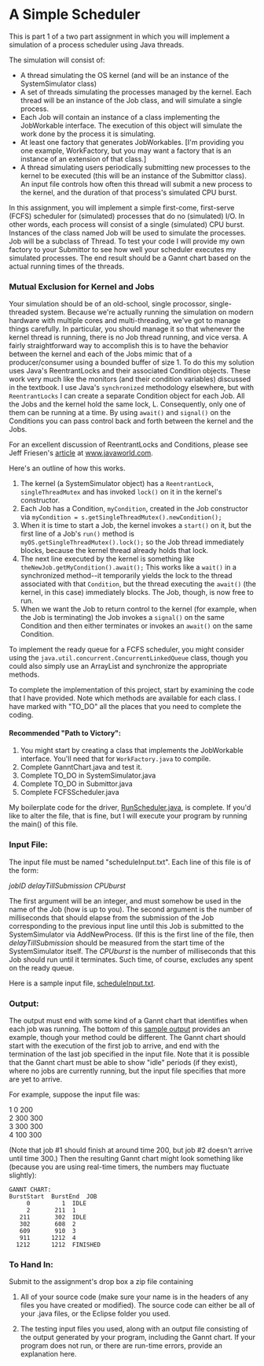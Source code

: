 # A Simple Scheduler

This is part 1 of a two part assignment in which you will implement a simulation of a process scheduler using Java threads.

The simulation will consist of:

* A thread simulating the OS kernel (and will be an instance of the SystemSimulator class)
* A set of threads simulating the processes managed by the kernel. Each thread will be an instance of the Job class, and will simulate a single process.
* Each Job will contain an instance of a class implementing the JobWorkable interface. The execution of this object will simulate the work done by the process it is simulating.
* At least one factory that generates JobWorkables. [I'm providing you one example, WorkFactory, but you may want a factory that is an instance of an extension of that class.]
* A thread simulating users periodically submitting new processes to the kernel to be executed (this will be an instance of the Submittor class). An input file controls how often this thread will submit a new process to the kernel, and the duration of that process's simulated CPU burst.

In this assignment, you will implement a simple first-come, first-serve (FCFS) scheduler for (simulated) processes that do no (simulated) I/O. In other words, each process will consist of a single (simulated) CPU burst. Instances of the class named Job will be used to simulate the processes. Job will be a subclass of Thread. To test your code I will provide my own factory to your Submittor to see how well your scheduler executes my simulated processes. The end result should be a Gannt chart based on the actual running times of the threads.

### Mutual Exclusion for Kernel and Jobs

Your simulation should be of an old-school, single procossor, single-threaded system. Because we're actually running the simulation on modern hardware with multiple cores and multi-threading, we've got to manage things carefully. In particular, you should manage it so that whenever the kernel thread is running, there is no Job thread running, and vice versa. A fairly straightforward way to accomplish this is to have the behavior between the kernel and each of the Jobs mimic that of a producer/consumer using a bounded buffer of size 1. To do this my solution uses Java's ReentrantLocks and their associated Condition objects. These work very much like the monitors (and their condition variables) discussed in the textbook. I use Java's `synchronized` methodology elsewhere, but with `ReentrantLocks` I can create a separate Condition object for each Job. All the Jobs and the kernel hold the same lock, L. Consequently, only one of them can be running at a time. By using `await()` and `signal()` on the Conditions you can pass control back and forth between the kernel and the Jobs.

For an excellent discussion of ReentrantLocks and Conditions, please see Jeff Friesen's [article][1] at www.javaworld.com.

Here's an outline of how this works.

1. The kernel (a SystemSimulator object) has a `ReentrantLock`, `singleThreadMutex` and has invoked `lock()` on it in the kernel's constructor.
2. Each Job has a Condition, `myCondition`, created in the Job constructor via 
  `myCondition = s.getSingleThreadMutex().newCondition();`
3. When it is time to start a Job, the kernel invokes a `start()` on it, but the first line of a Job's `run()` method is
`myOS.getSingleThreadMutex().lock();`
so the Job thread immediately blocks, because the kernel thread already holds that lock.
4. The next line executed by the kernel is something like
`theNewJob.getMyCondition().await();` This works like a `wait()` in a synchronized method--it temporarily yields the lock to the thread associated with that `Condition`, but the thread executing the `await()` (the kernel, in this case) immediately blocks. The Job, though, is now free to run.
5. When we want the Job to return control to the kernel (for example, when the Job is terminating) the Job invokes a `signal()` on the same Condition and then either terminates or invokes an `await()` on the same Condition.
 

To implement the ready queue for a FCFS scheduler, you might consider using the `java.util.concurrent.ConcurrentLinkedQueue` class, though you could also simply use an ArrayList and synchronize the appropriate methods.

To complete the implementation of this project, start by examining the code that I have provided. Note which methods are available for each class. I have marked with "TO_DO" all the places that you need to complete the coding.

#### Recommended "Path to Victory":

1. You might start by creating a class that implements the JobWorkable interface. You'll need that for `WorkFactory.java` to compile.
2. Complete GanntChart.java and test it.
3. Complete TO_DO in SystemSimulator.java
4. Complete TO_DO in Submittor.java
5. Complete FCFSScheduler.java

My boilerplate code for the driver, [RunScheduler.java][2], is complete. If you'd like to alter the file, that is fine, but I will execute your program by running the main() of this file.

### Input File:

The input file must be named "scheduleInput.txt". Each line of this file is of the form:

*jobID delayTillSubmission CPUburst*

The first argument will be an integer, and must somehow be used in the name of the Job (how is up to you). The second argument is the number of milliseconds that should elapse from the submission of the Job corresponding to the previous input line until this Job is submitted to the SystemSimulator via AddNewProcess. (If this is the first line of the file, then *delayTillSubmission* should be measured from the start time of the SystemSimulator itself. The *CPUburst* is the number of milliseconds that this Job should run until it terminates. Such time, of course, excludes any spent on the ready queue.

Here is a sample input file, [scheduleInput.txt][3].

### Output:

The output must end with some kind of a Gannt chart that identifies when each job was running. The bottom of this [sample output][4] provides an example, though your method could be different. The Gannt chart should start with the execution of the first job to arrive, and end with the termination of the last job specified in the input file. Note that it is possible that the Gannt chart must be able to show "idle" periods (if they exist), where no jobs are currently running, but the input file specifies that more are yet to arrive.

For example, suppose the input file was:

1 0 200   
2 300 300  
3 300 300  
4 100 300

(Note that job #1 should finish at around time 200, but job #2 doesn't arrive until time 300.) Then the resulting Gannt chart might look something like (because you are using real-time timers, the numbers may fluctuate slightly):

    GANNT CHART:
    BurstStart  BurstEnd  JOB                 
         0         1  IDLE                
         2       211  1                   
       211       302  IDLE                
       302       608  2                   
       609       910  3                   
       911      1212  4                   
      1212      1212  FINISHED 
                       
### To Hand In:

Submit to the assignment's drop box a zip file containing

1. All of your source code (make sure your name is in the headers of any files you have created or modified).
The source code can either be all of your .java files, or the Eclipse folder you used.

2. The testing input files you used, along with an output file consisting of the output generated by your program, including the Gannt chart. If your program does not run, or there are run-time errors, provide an explanation here.

[1]: http://www.javaworld.com/article/2078848/java-concurrency/java-101-the-next-generation-java-concurrency-without-the-pain-part-2.html
[2]: http://www.emunix.emich.edu/~evett/OS/Assignments/Scheduler/RunScheduler.java
[3]: http://www.emunix.emich.edu/~evett/OS/Assignments/Scheduler/scheduleInput.txt
[4]: http://www.emunix.emich.edu/~evett/OS/Assignments/Scheduler/sampleOutput.txt
 

